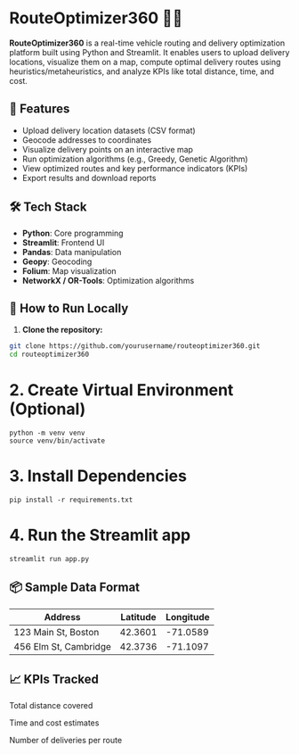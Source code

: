 # RouteOptimizer360 🚚📍

**RouteOptimizer360** is a real-time vehicle routing and delivery optimization platform built using Python and Streamlit. It enables users to upload delivery locations, visualize them on a map, compute optimal delivery routes using heuristics/metaheuristics, and analyze KPIs like total distance, time, and cost.

## 🚀 Features

- Upload delivery location datasets (CSV format)
- Geocode addresses to coordinates
- Visualize delivery points on an interactive map
- Run optimization algorithms (e.g., Greedy, Genetic Algorithm)
- View optimized routes and key performance indicators (KPIs)
- Export results and download reports

## 🛠 Tech Stack

- **Python**: Core programming
- **Streamlit**: Frontend UI
- **Pandas**: Data manipulation
- **Geopy**: Geocoding
- **Folium**: Map visualization
- **NetworkX / OR-Tools**: Optimization algorithms

## 📂 How to Run Locally

1. **Clone the repository:**

```bash
git clone https://github.com/yourusername/routeoptimizer360.git
cd routeoptimizer360
```
# 2. Create Virtual Environment (Optional)

```
python -m venv venv
source venv/bin/activate
```
# 3. Install Dependencies

```
pip install -r requirements.txt
```

# 4. Run the Streamlit app
```
streamlit run app.py
```
## 📦 Sample Data Format
| Address               | Latitude | Longitude |
| --------------------- | -------- | --------- |
| 123 Main St, Boston   | 42.3601  | -71.0589  |
| 456 Elm St, Cambridge | 42.3736  | -71.1097  |

## 📈 KPIs Tracked
Total distance covered

Time and cost estimates

Number of deliveries per route
